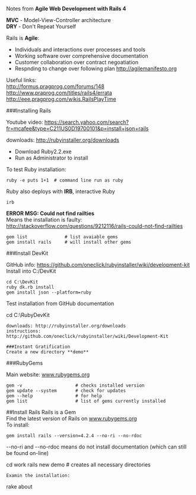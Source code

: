 Notes from **Agile Web Development with Rails 4**  

**MVC** - Model-View-Controller architecture  
**DRY** - Don't Repeat Yourself  

Rails is **Agile**:
- Individuals and interactions over processes and tools
- Working software over comprehensive documentation
- Customer collaboration over contract negoatiation
- Respnding to change over following  plan
http://agilemanifesto.org  

Useful links:  
http://formus.pragprog.com/forums/148  
http://www.praprog.com/titles/rails4/errata  
http://eee.pragprog.com/wikis.RailsPlayTime  

###Installing Rails

Youtube video: https://search.yahoo.com/search?fr=mcafee&type=C211US0D19700101&p=install+json+rails  

downloads: http://rubyinstaller.org/downloads  

- Download Ruby2.2.exe  
- Run as Administrator to install  

To test Ruby installation:  
```
ruby -e puts 1+1  # command line run as ruby
```

Ruby also deploys with **IRB**, interactive Ruby

```
irb
```

**ERROR MSG: Could not find railties**  
Means the installation is faulty: http://stackoverflow.com/questions/9212116/rails-could-not-find-railties  
```
gem list              # list avaiable gems
gem install rails     # will install other gems
```

###Install DevKit  

GitHub info: https://github.com/oneclick/rubyinstaller/wiki/development-kit  
Install into C:/DevKit  
```
cd C:\DevKit
ruby dk.rb install
gem install json --platform=ruby
```
Test installation from GitHub documentation  


cd C:\RubyDevKit
```
downloads: http://rubyinstaller.org/downloads  
instructions: http://github.com/oneclick/rubyinstaller/wiki/Development-Kit  

###Instant Gratification
Create a new directory **demo**
```

###RubyGems

Main website: www.rubygems.org  
```
gem -v                    # checks installed version
gem update --system       # check for updates
gem --help                # for help
gem list                  # list of gems currently installed
```


##Install Rails
Rails is a Gem  
Find the latest version of Rails on www.rubygems.org  
To install:  
```
gem install rails --version=4.2.4 --no-ri --no-rdoc
```
--no-ri and --no-rdoc means do not install documentation (which can still be found on-line)  



cd work
rails new demo  # creates all necessary directories
```
Examin the installation:  
```
rake about
```



